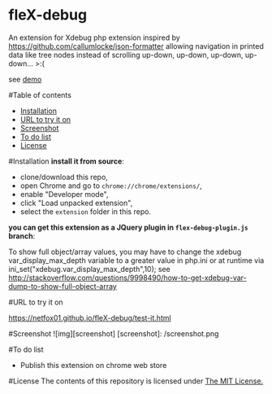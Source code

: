 # fleX-debug
An extension for Xdebug php extension inspired by https://github.com/callumlocke/json-formatter allowing navigation in printed data like tree nodes instead of scrolling up-down, up-down, up-down, up-down... >:( 

see [demo](https://netfox01.github.io/fleX-debug/)

#Table of contents

- [Installation](#how-to-use)
- [URL to try it on](#demo)
- [Screenshot ](#screenshot)
- [To do list](#to-do-list)
- [License](#license)

#<a name="how-to-use"></a>Installation
**install it from source**:

- clone/download this repo,
- open Chrome and go to `chrome://chrome/extensions/`,
- enable "Developer mode",
- click "Load unpacked extension",
- select the `extension` folder in this repo.

**you can get this extension as a JQuery plugin in `flex-debug-plugin.js` branch**:

To show full object/array values, you may have to change the xdebug var_display_max_depth variable to a greater value in php.ini or at runtime via ini_set("xdebug.var_display_max_depth",10);
see http://stackoverflow.com/questions/9998490/how-to-get-xdebug-var-dump-to-show-full-object-array

#<a name="demo"></a>URL to try it on

https://netfox01.github.io/fleX-debug/test-it.html

#<a name="screenshot"></a>Screenshot
![img][screenshot]
[screenshot]: /screenshot.png

#<a name="to-do-list"></a>To do list

- Publish this extension on chrome web store

#<a name="license"></a>License
The contents of this repository is licensed under [The MIT License.](https://opensource.org/licenses/MIT)
